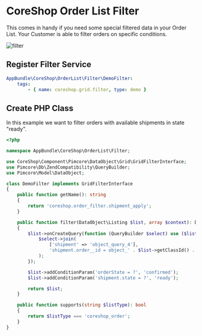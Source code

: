 # CoreShop Order List Filter

This comes in handy if you need some special filtered data in your Order List.
Your Customer is able to filter orders on specific conditions.

![filter](http://g.recordit.co/ciLUUskSxX.gif)

## Register Filter Service

```yml
AppBundle\CoreShop\OrderList\Filter\DemoFilter:
    tags:
        - { name: coreshop.grid.filter, type: demo }
```

## Create PHP Class
In this example we want to filter orders with available shipments in state "ready".

```php
<?php

namespace AppBundle\CoreShop\OrderList\Filter;

use CoreShop\Component\Pimcore\DataObject\Grid\GridFilterInterface;
use Pimcore\Db\ZendCompatibility\QueryBuilder;
use Pimcore\Model\DataObject;

class DemoFilter implements GridFilterInterface
{
    public function getName(): string
    {
        return 'coreshop.order_filter.shipment_apply';
    }

    public function filter(DataObject\Listing $list, array $context): DataObject\Listing
    {
        $list->onCreateQuery(function (QueryBuilder $select) use ($list) {
            $select->join(
                ['shipment' => 'object_query_4'],
                'shipment.order__id = object_' . $list->getClassId() . '.o_id'
            );
        });

        $list->addConditionParam('orderState = ?', 'confirmed');
        $list->addConditionParam('shipment.state = ?', 'ready');

        return $list;
    }

    public function supports(string $listType): bool
    {
        return $listType === 'coreshop_order';
    }
}
```
